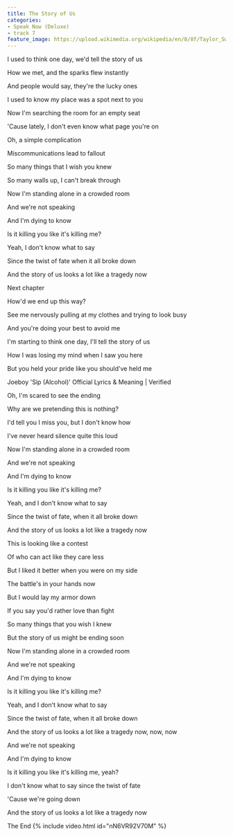 ```yaml
---
title: The Story of Us
categories:
- Speak Now (Deluxe)
- track 7
feature_image: https://upload.wikimedia.org/wikipedia/en/8/8f/Taylor_Swift_-_Speak_Now_cover.png
--- 
```

I used to think one day, we'd tell the story of us

How we met, and the sparks flew instantly

And people would say, they're the lucky ones

I used to know my place was a spot next to you

Now I'm searching the room for an empty seat

'Cause lately, I don't even know what page you're on

Oh, a simple complication

Miscommunications lead to fallout

So many things that I wish you knew

So many walls up, I can't break through

Now I'm standing alone in a crowded room

And we're not speaking

And I'm dying to know

Is it killing you like it's killing me?

Yeah, I don't know what to say

Since the twist of fate when it all broke down

And the story of us looks a lot like a tragedy now

Next chapter

How'd we end up this way?

See me nervously pulling at my clothes and trying to look busy

And you're doing your best to avoid me

I'm starting to think one day, I'll tell the story of us

How I was losing my mind when I saw you here

But you held your pride like you should've held me

Joeboy 'Sip (Alcohol)' Official Lyrics & Meaning | Verified

Oh, I'm scared to see the ending

Why are we pretending this is nothing?

I'd tell you I miss you, but I don't know how

I've never heard silence quite this loud

Now I'm standing alone in a crowded room

And we're not speaking

And I'm dying to know

Is it killing you like it's killing me?

Yeah, and I don't know what to say

Since the twist of fate, when it all broke down

And the story of us looks a lot like a tragedy now

This is looking like a contest

Of who can act like they care less

But I liked it better when you were on my side

The battle's in your hands now

But I would lay my armor down

If you say you'd rather love than fight

So many things that you wish I knew

But the story of us might be ending soon

Now I'm standing alone in a crowded room

And we're not speaking

And I'm dying to know

Is it killing you like it's killing me?

Yeah, and I don't know what to say

Since the twist of fate, when it all broke down

And the story of us looks a lot like a tragedy now, now, now

And we're not speaking

And I'm dying to know

Is it killing you like it's killing me, yeah?

I don't know what to say since the twist of fate

'Cause we're going down

And the story of us looks a lot like a tragedy now

The End
{% include video.html id="nN6VR92V70M" %}